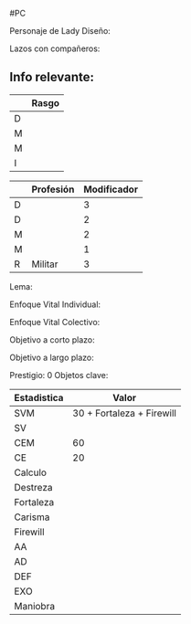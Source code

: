 #PC 

Personaje de Lady
Diseño:

Lazos con compañeros:


Info relevante:
- 


| | Rasgo| 
| ---| ---|
| D |  |
| M |  |
| M |  |
| I | |


| | Profesión | Modificador | 
| ---|---| ---|
|D| |3|
|D| |2|
|M||2|
|M| |1|
|R| Militar|3|


Lema:


Enfoque Vital Individual:


Enfoque Vital Colectivo:


Objetivo a corto plazo:


Objetivo a largo plazo:


Prestigio: 0
Objetos clave:

| Estadistica | Valor |
| ---|---|
|SVM |30 + Fortaleza + Firewill |
|SV| |
|CEM| 60|
|CE | 20|
|Calculo| |
|Destreza||
|Fortaleza|| 
|Carisma||
|Firewill|| 
|AA||
|AD||
|DEF|| 
|EXO||
|Maniobra|| 



